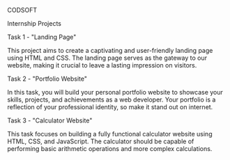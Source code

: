 CODSOFT

Internship Projects

Task 1 - "Landing Page"

This project aims to create a captivating and user-friendly landing page using HTML and CSS. The landing page serves as the gateway to our website, making it crucial to leave a lasting impression on visitors.

Task 2 - "Portfolio Website"

In this task, you will build your personal portfolio website to showcase your skills, projects, and achievements as a web developer. Your portfolio is a reflection of your professional identity, so make it stand out on internet.

Task 3 - "Calculator Website"

This task focuses on building a fully functional calculator website using HTML, CSS, and JavaScript. The calculator should be capable of performing basic arithmetic operations and more complex calculations.
